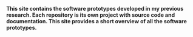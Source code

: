 **This site contains the software prototypes developed in my previous research. Each repository is its own project with source code and documentation. This site provides a short overview of all the software prototypes.**
